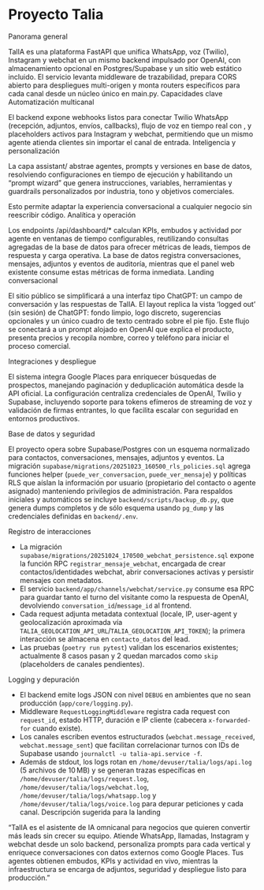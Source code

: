 # Proyecto Talia

Panorama general

TalIA es una plataforma FastAPI que unifica WhatsApp, voz (Twilio), Instagram y webchat en un mismo backend impulsado por OpenAI, con almacenamiento opcional en Postgres/Supabase y un sitio web estático incluido.
El servicio levanta middleware de trazabilidad, prepara CORS abierto para despliegues multi-origen y monta routers específicos para cada canal desde un núcleo único en main.py.
Capacidades clave
Automatización multicanal

El backend expone webhooks listos para conectar Twilio WhatsApp (recepción, adjuntos, envíos, callbacks), flujo de voz en tiempo real con <Connect><Stream>, y placeholders activos para Instagram y webchat, permitiendo que un mismo agente atienda clientes sin importar el canal de entrada.
Inteligencia y personalización

La capa assistant/ abstrae agentes, prompts y versiones en base de datos, resolviendo configuraciones en tiempo de ejecución y habilitando un “prompt wizard” que genera instrucciones, variables, herramientas y guardrails personalizados por industria, tono y objetivos comerciales.

Esto permite adaptar la experiencia conversacional a cualquier negocio sin reescribir código.
Analítica y operación

Los endpoints /api/dashboard/* calculan KPIs, embudos y actividad por agente en ventanas de tiempo configurables, reutilizando consultas agregadas de la base de datos para ofrecer métricas de leads, tiempos de respuesta y carga operativa.
La base de datos registra conversaciones, mensajes, adjuntos y eventos de auditoría, mientras que el panel web existente consume estas métricas de forma inmediata.
Landing conversacional

El sitio público se simplificará a una interfaz tipo ChatGPT: un campo de conversación y las respuestas de TalIA. El layout replica la vista ‘logged out’ (sin sesión) de ChatGPT: fondo limpio, logo discreto, sugerencias opcionales y un único cuadro de texto centrado sobre el pie fijo. Este flujo se conectará a un prompt alojado en OpenAI que explica el producto, presenta precios y recopila nombre, correo y teléfono para iniciar el proceso comercial.

Integraciones y despliegue

El sistema integra Google Places para enriquecer búsquedas de prospectos, manejando paginación y deduplicación automática desde la API oficial.
La configuración centraliza credenciales de OpenAI, Twilio y Supabase, incluyendo soporte para tokens efímeros de streaming de voz y validación de firmas entrantes, lo que facilita escalar con seguridad en entornos productivos.

Base de datos y seguridad

El proyecto opera sobre Supabase/Postgres con un esquema normalizado para contactos, conversaciones, mensajes, adjuntos y eventos. La migración `supabase/migrations/20251023_160500_rls_policies.sql` agrega funciones helper (`puede_ver_conversacion`, `puede_ver_mensaje`) y políticas RLS que aíslan la información por usuario (propietario del contacto o agente asignado) manteniendo privilegios de administración. Para respaldos iniciales y automáticos se incluye `backend/scripts/backup_db.py`, que genera dumps completos y de sólo esquema usando `pg_dump` y las credenciales definidas en `backend/.env`.

Registro de interacciones

- La migración `supabase/migrations/20251024_170500_webchat_persistence.sql` expone la función RPC `registrar_mensaje_webchat`, encargada de crear contactos/identidades webchat, abrir conversaciones activas y persistir mensajes con metadatos.
- El servicio `backend/app/channels/webchat/service.py` consume esa RPC para guardar tanto el turno del visitante como la respuesta de OpenAI, devolviendo `conversation_id`/`message_id` al frontend.
- Cada request adjunta metadata contextual (locale, IP, user-agent y geolocalización aproximada vía `TALIA_GEOLOCATION_API_URL`/`TALIA_GEOLOCATION_API_TOKEN`); la primera interacción se almacena en `contacto_datos` del lead.
- Las pruebas (`poetry run pytest`) validan los escenarios existentes; actualmente 8 casos pasan y 2 quedan marcados como `skip` (placeholders de canales pendientes).

Logging y depuración

- El backend emite logs JSON con nivel `DEBUG` en ambientes que no sean producción (`app/core/logging.py`).
- Middleware `RequestLoggingMiddleware` registra cada request con `request_id`, estado HTTP, duración e IP cliente (cabecera `x-forwarded-for` cuando existe).
- Los canales escriben eventos estructurados (`webchat.message_received`, `webchat.message_sent`) que facilitan correlacionar turnos con IDs de Supabase usando `journalctl -u talia-api.service -f`.
- Además de stdout, los logs rotan en `/home/devuser/talia/logs/api.log` (5 archivos de 10 MB) y se generan trazas específicas en `/home/devuser/talia/logs/request.log`, `/home/devuser/talia/logs/webchat.log`, `/home/devuser/talia/logs/whatsapp.log` y `/home/devuser/talia/logs/voice.log` para depurar peticiones y cada canal.
Descripción sugerida para la landing

“TalIA es el asistente de IA omnicanal para negocios que quieren convertir más leads sin crecer su equipo. Atiende WhatsApp, llamadas, Instagram y webchat desde un solo backend, personaliza prompts para cada vertical y enriquece conversaciones con datos externos como Google Places. Tus agentes obtienen embudos, KPIs y actividad en vivo, mientras la infraestructura se encarga de adjuntos, seguridad y despliegue listo para producción.”
